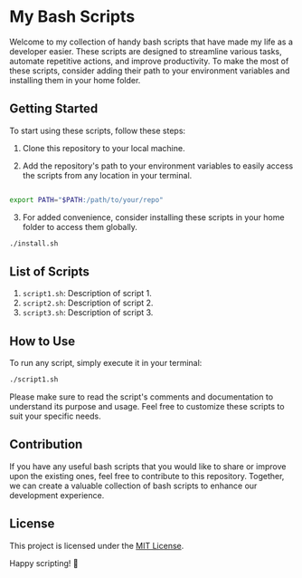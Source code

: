 # My Bash Scripts

Welcome to my collection of handy bash scripts that have made my life as a developer easier. These scripts are designed to streamline various tasks, automate repetitive actions, and improve productivity. To make the most of these scripts, consider adding their path to your environment variables and installing them in your home folder.

## Getting Started

To start using these scripts, follow these steps:

1. Clone this repository to your local machine.

2. Add the repository's path to your environment variables to easily access the scripts from any location in your terminal.

```bash

export PATH="$PATH:/path/to/your/repo"
```

3. For added convenience, consider installing these scripts in your home folder to access them globally.

```bash
./install.sh
```

## List of Scripts

1. `script1.sh`: Description of script 1.
2. `script2.sh`: Description of script 2.
3. `script3.sh`: Description of script 3.

## How to Use

To run any script, simply execute it in your terminal:

```bash
./script1.sh
```

Please make sure to read the script's comments and documentation to understand its purpose and usage. Feel free to customize these scripts to suit your specific needs.

## Contribution

If you have any useful bash scripts that you would like to share or improve upon the existing ones, feel free to contribute to this repository. Together, we can create a valuable collection of bash scripts to enhance our development experience.

## License

This project is licensed under the [MIT License](LICENSE).

Happy scripting! 🚀
